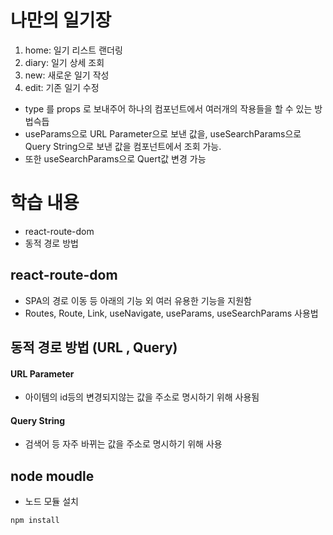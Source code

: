 # 나만의 일기장
1. home: 일기 리스트 랜더링
2. diary: 일기 상세 조회
3. new: 새로운 일기 작성
4. edit: 기존 일기 수정

- type 를 props 로 보내주어 하나의 컴포넌트에서 여러개의 작용들을 할 수 있는 방법슥듭
- useParams으로 URL Parameter으로 보낸 값을, useSearchParams으로 Query String으로 보낸 값을 컴포넌트에서 조회 가능.
- 또한 useSearchParams으로 Quert값 변경 가능

# 학습 내용
- react-route-dom
- 동적 경로 방법 

## react-route-dom
- SPA의 경로 이동 등 아래의 기능 외 여러 유용한 기능을 지원함
- Routes, Route, Link, useNavigate, useParams, useSearchParams 사용법

 
## 동적 경로 방법 (URL , Query)
#### URL Parameter
- 아이템의 id등의 변경되지않는 값을 주소로 명시하기 위해 사용됨

#### Query String
- 검색어 등 자주 바뀌는 값을 주소로 명시하기 위해 사용

## node moudle
- 노드 모듈 설치
```
npm install
```
